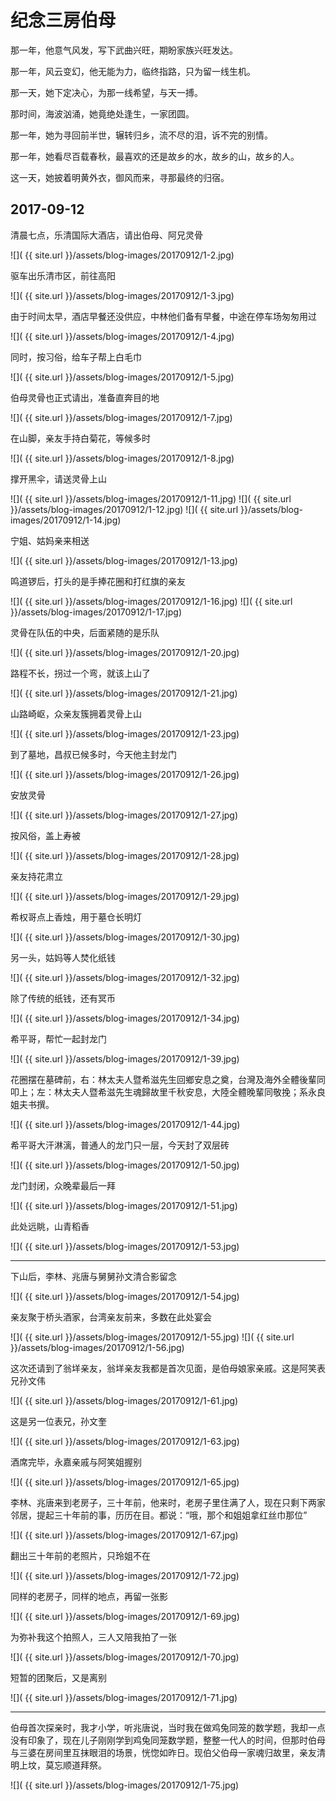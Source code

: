 
纪念三房伯母
===============

那一年，他意气风发，写下武曲兴旺，期盼家族兴旺发达。

那一年，风云变幻，他无能为力，临终指路，只为留一线生机。

那一天，她下定决心，为那一线希望，与天一搏。

那时间，海波汹涌，她竟绝处逢生，一家团圆。

那一年，她为寻回前半世，辗转归乡，流不尽的泪，诉不完的别情。

那一年，她看尽百载春秋，最喜欢的还是故乡的水，故乡的山，故乡的人。

这一天，她披着明黄外衣，御风而来，寻那最终的归宿。

2017-09-12
---------------

清晨七点，乐清国际大酒店，请出伯母、阿兄灵骨

![]( {{ site.url }}/assets/blog-images/20170912/1-2.jpg)

驱车出乐清市区，前往高阳

![]( {{ site.url }}/assets/blog-images/20170912/1-3.jpg)

由于时间太早，酒店早餐还没供应，中林他们备有早餐，中途在停车场匆匆用过

![]( {{ site.url }}/assets/blog-images/20170912/1-4.jpg)

同时，按习俗，给车子帮上白毛巾

![]( {{ site.url }}/assets/blog-images/20170912/1-5.jpg)

伯母灵骨也正式请出，准备直奔目的地

![]( {{ site.url }}/assets/blog-images/20170912/1-7.jpg)

在山脚，亲友手持白菊花，等候多时

![]( {{ site.url }}/assets/blog-images/20170912/1-8.jpg)

撑开黑伞，请送灵骨上山

![]( {{ site.url }}/assets/blog-images/20170912/1-11.jpg)
![]( {{ site.url }}/assets/blog-images/20170912/1-12.jpg)
![]( {{ site.url }}/assets/blog-images/20170912/1-14.jpg)

宁姐、姑妈亲来相送

![]( {{ site.url }}/assets/blog-images/20170912/1-13.jpg)

鸣道锣后，打头的是手捧花圈和打红旗的亲友

![]( {{ site.url }}/assets/blog-images/20170912/1-16.jpg)
![]( {{ site.url }}/assets/blog-images/20170912/1-17.jpg)

灵骨在队伍的中央，后面紧随的是乐队

![]( {{ site.url }}/assets/blog-images/20170912/1-20.jpg)

路程不长，拐过一个弯，就该上山了

![]( {{ site.url }}/assets/blog-images/20170912/1-21.jpg)

山路崎岖，众亲友簇拥着灵骨上山

![]( {{ site.url }}/assets/blog-images/20170912/1-23.jpg)

到了墓地，昌叔已候多时，今天他主封龙门

![]( {{ site.url }}/assets/blog-images/20170912/1-26.jpg)

安放灵骨

![]( {{ site.url }}/assets/blog-images/20170912/1-27.jpg)

按风俗，盖上寿被

![]( {{ site.url }}/assets/blog-images/20170912/1-28.jpg)

亲友持花肃立

![]( {{ site.url }}/assets/blog-images/20170912/1-29.jpg)

希权哥点上香烛，用于墓仓长明灯

![]( {{ site.url }}/assets/blog-images/20170912/1-30.jpg)

另一头，姑妈等人焚化纸钱

![]( {{ site.url }}/assets/blog-images/20170912/1-32.jpg)

除了传统的纸钱，还有冥币

![]( {{ site.url }}/assets/blog-images/20170912/1-34.jpg)

希平哥，帮忙一起封龙门

![]( {{ site.url }}/assets/blog-images/20170912/1-39.jpg)

花圈摆在墓碑前，右：林太夫人暨希滋先生回鄉安息之奠，台灣及海外全體後輩同叩上；左：林太夫人暨希滋先生魂歸故里千秋安息，大陸全體晚輩同敬挽；系永良姐夫书撰。

![]( {{ site.url }}/assets/blog-images/20170912/1-44.jpg)

希平哥大汗淋漓，普通人的龙门只一层，今天封了双层砖

![]( {{ site.url }}/assets/blog-images/20170912/1-50.jpg)

龙门封闭，众晚辈最后一拜

![]( {{ site.url }}/assets/blog-images/20170912/1-51.jpg)

此处远眺，山青稻香

![]( {{ site.url }}/assets/blog-images/20170912/1-53.jpg)

___

下山后，李林、兆唐与舅舅孙文清合影留念

![]( {{ site.url }}/assets/blog-images/20170912/1-54.jpg)

亲友聚于桥头酒家，台湾亲友前来，多数在此处宴会

![]( {{ site.url }}/assets/blog-images/20170912/1-55.jpg)
![]( {{ site.url }}/assets/blog-images/20170912/1-56.jpg)

这次还请到了翁垟亲友，翁垟亲友我都是首次见面，是伯母娘家亲戚。这是阿笑表兄孙文伟

![]( {{ site.url }}/assets/blog-images/20170912/1-61.jpg)

这是另一位表兄，孙文奎

![]( {{ site.url }}/assets/blog-images/20170912/1-63.jpg)

酒席完毕，永嘉亲戚与阿笑姐握别

![]( {{ site.url }}/assets/blog-images/20170912/1-65.jpg)

李林、兆唐来到老房子，三十年前，他来时，老房子里住满了人，现在只剩下两家邻居，提起三十年前的事，历历在目。都说：“哦，那个和姐姐拿红丝巾那位”

![]( {{ site.url }}/assets/blog-images/20170912/1-67.jpg)

翻出三十年前的老照片，只玲姐不在

![]( {{ site.url }}/assets/blog-images/20170912/1-72.jpg)

同样的老房子，同样的地点，再留一张影

![]( {{ site.url }}/assets/blog-images/20170912/1-69.jpg)

为弥补我这个拍照人，三人又陪我拍了一张

![]( {{ site.url }}/assets/blog-images/20170912/1-70.jpg)

短暂的团聚后，又是离别

![]( {{ site.url }}/assets/blog-images/20170912/1-71.jpg)

___

伯母首次探亲时，我才小学，听兆唐说，当时我在做鸡兔同笼的数学题，我却一点没有印象了，现在儿子刚刚学到鸡兔同笼数学题，整整一代人的时间，但那时伯母与三婆在房间里互抹眼泪的场景，恍惚如昨日。现伯父伯母一家魂归故里，亲友清明上坟，莫忘顺道拜祭。

![]( {{ site.url }}/assets/blog-images/20170912/1-75.jpg)